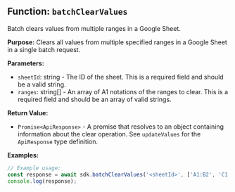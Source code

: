 ## Function: `batchClearValues`

Batch clears values from multiple ranges in a Google Sheet.

**Purpose:**
Clears all values from multiple specified ranges in a Google Sheet in a single batch request.

**Parameters:**
- `sheetId`: string - The ID of the sheet. This is a required field and should be a valid string.
- `ranges`: string[] - An array of A1 notations of the ranges to clear. This is a required field and should be an array of valid strings.

**Return Value:**
- `Promise<ApiResponse>` - A promise that resolves to an object containing information about the clear operation. See `updateValues` for the `ApiResponse` type definition.

**Examples:**

```typescript
// Example usage:
const response = await sdk.batchClearValues('<sheetId>', ['A1:B2', 'C1:D2']);
console.log(response);
```